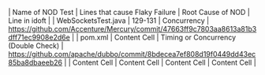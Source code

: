 | Name of NOD Test | Lines that cause Flaky Failure | Root Cause of NOD | Line in idoft |
| WebSocketsTest.java | 129-131 | Concurrency | https://github.com/Accenture/Mercury/commit/47663ff9c7803aa8613a81b3dff71ec9908e2d6e | 
| pom.xml  | Content Cell  | Timing or Concurrency (Double Check) | https://github.com/apache/dubbo/commit/8bdecea7ef808d19f0449dd43ec85ba8dbaeeb26 |
| Content Cell  | Content Cell  | Content Cell  | Content Cell  |
